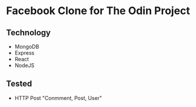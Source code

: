 # Facebook Clone for The Odin Project

## Technology
- MongoDB
- Express
- React
- NodeJS

## Tested
- HTTP Post "Conmment, Post, User"
